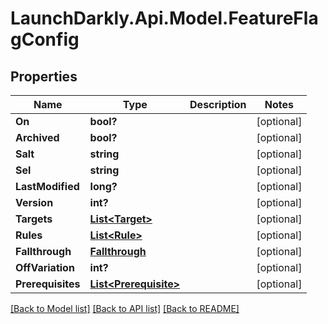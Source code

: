 # LaunchDarkly.Api.Model.FeatureFlagConfig
## Properties

Name | Type | Description | Notes
------------ | ------------- | ------------- | -------------
**On** | **bool?** |  | [optional] 
**Archived** | **bool?** |  | [optional] 
**Salt** | **string** |  | [optional] 
**Sel** | **string** |  | [optional] 
**LastModified** | **long?** |  | [optional] 
**Version** | **int?** |  | [optional] 
**Targets** | [**List&lt;Target&gt;**](Target.md) |  | [optional] 
**Rules** | [**List&lt;Rule&gt;**](Rule.md) |  | [optional] 
**Fallthrough** | [**Fallthrough**](Fallthrough.md) |  | [optional] 
**OffVariation** | **int?** |  | [optional] 
**Prerequisites** | [**List&lt;Prerequisite&gt;**](Prerequisite.md) |  | [optional] 

[[Back to Model list]](../README.md#documentation-for-models) [[Back to API list]](../README.md#documentation-for-api-endpoints) [[Back to README]](../README.md)

